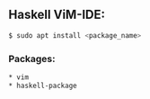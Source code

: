 ## Haskell ViM-IDE:

```bash
$ sudo apt install <package_name>
```

### Packages:

```bash
* vim
* haskell-package
```
